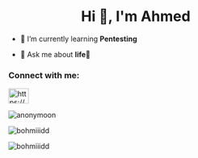 <h1 align="center">Hi 👋, I'm Ahmed</h1>

- 🌱 I’m currently learning **Pentesting**

- 💬 Ask me about **life🥇**

<h3 align="left">Connect with me:</h3>
<p align="left">
<a href="https://www.youtube.com/c/https://www.youtube.com/@black1_1hat" target="blank"><img align="center" src="https://raw.githubusercontent.com/rahuldkjain/github-profile-readme-generator/master/src/images/icons/Social/youtube.svg" alt="https://www.youtube.com/@black1_1hat" height="30" width="40" /></a>
</p>

![anonymoon](https://github.com/user-attachments/assets/25bec5ed-9b46-4498-baf1-e25ab1427082)


<p><img align="center" src="https://github-readme-stats.vercel.app/api/top-langs?username=bohmiiidd&show_icons=true&locale=en&layout=compact" alt="bohmiiidd" /></p>

<p><img align="center" src="https://github-readme-streak-stats.herokuapp.com/?user=bohmiiidd&" alt="bohmiiidd" /></p>

